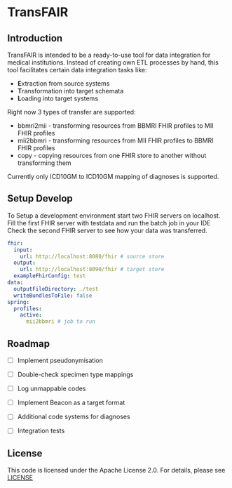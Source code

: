 # TransFAIR

## Introduction

TransFAIR is intended to be a ready-to-use tool for data integration for medical institutions. Instead of creating own ETL processes by hand, this tool facilitates certain data integration tasks like:

- **E**xtraction from source systems
- **T**ransformation into target schemata
- **L**oading into target systems

Right now 3 types of transfer are supported:
- bbmri2mii - transforming resources from BBMRI FHIR profiles to MII FHIR profiles
- mii2bbmri - transforming resources from MII FHIR profiles to BBMRI FHIR profiles
- copy - copying resources from one FHIR store to another without transforming them

Currently only ICD10GM to ICD10GM mapping of diagnoses is supported. 

## Setup Develop

To Setup a development environment start two FHIR servers on localhost. Fill the first FHIR server with testdata and run the batch job in your IDE
Check the second FHIR server to see how your data was transferred. 

``` yml
fhir:
  input:
    url: http://localhost:8080/fhir # source store
  output:
    url: http://localhost:8090/fhir # target store
  exampleFhirConfig: test
data:
  outputFileDirectory: ./test
  writeBundlesToFile: false
spring:
  profiles:
    active:
      mii2bbmri # job to run
```

## Roadmap

- [ ] Implement pseudonymisation
- [ ] Double-check specimen type mappings 
- [ ] Log unmappable codes
- [ ] Implement Beacon as a target format
- [ ] Additional code systems for diagnoses
- [ ] Integration tests


## License

This code is licensed under the Apache License 2.0. For details, please see [LICENSE](./LICENSE)

